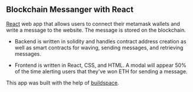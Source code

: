 ## Blockchain Messanger with React

[React](https://reactjs.org/) web app that allows users to connect their metamask wallets and write a message to the website. The message is stored on the blockchain. 

- Backend is written in solidity and handles contract address creation as well as smart contracts for waving, sending messages, and retrieving messages.

- Frontend is written in React, CSS, and HTML. A modal will appear 50% of the time alerting users that they've won ETH for sending a message. 

This app was built with the help of [buildspace](https://buildspace.so/).
